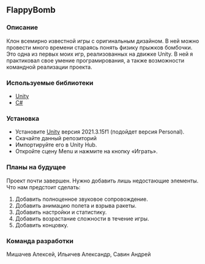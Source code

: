 ## FlappyBomb
### Описание
Клон всемирно известной игры с оригинальным дизайном. В ней можно провести много времени стараясь понять физику прыжков бомбочки. Это одна из первых моих игр, реализованных на движке Unity. В ней я практиковал свое умение програмирования, а также возможности командной реализации проекта.
### Используемые библиотеки
- [Unity](https://unity.com/ru)
- [C#](https://learn.microsoft.com/ru-ru/dotnet/csharp/)
### Установка
- Установите [Unity](https://unity.com/ru) версия 2021.3.15f1 (подойдет версия Personal).
- Скачайте данный репозиторий
- Импортируйте его в Unity Hub.
- Откройте сцену Menu и нажмите на кнопку «Играть».
### Планы на будущее
Проект почти завершен. Нужно добавить лишь недостающие элементы. Что нам предстоит сделать:
1. Добавить полноценное звуковое сопровождение.
2. Добавить анимацию полета и взрыва ракеты.
3. Добавить настройки и статистику.
4. Добавить возрастание сложности в течение игры.
5. Добавить концовку.

### Команда разработки
Мишачев Алексей,
Ильичев Александр,
Савин Андрей
